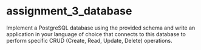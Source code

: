 # assignment_3_database
Implement a PostgreSQL database using the provided schema and write an application in your language of choice that connects to this database to perform specific CRUD (Create, Read, Update, Delete) operations.
